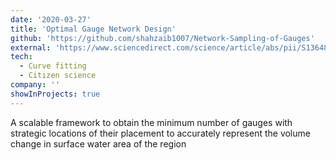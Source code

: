 ```yaml
---
date: '2020-03-27'
title: 'Optimal Gauge Network Design'
github: 'https://github.com/shahzaib1007/Network-Sampling-of-Gauges'
external: 'https://www.sciencedirect.com/science/article/abs/pii/S1364815223003055'
tech:
  - Curve fitting
  - Citizen science
company: ''
showInProjects: true
---
```


A scalable framework to obtain the minimum number
of gauges with strategic locations of their placement
to accurately represent the volume change in surface
water area of the region
